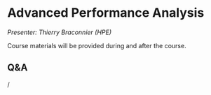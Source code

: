 # Advanced Performance Analysis

*Presenter: Thierry Braconnier (HPE)*

Course materials will be provided during and after the course.

<!--
-   Slides available on LUMI as:
    -   `/appl/local/training/4day-20231003/files/LUMI-4day-20231003-3_03_Advanced_Performace_analysis.pdf`
    -   `/project/project_465000524/slides/HPE/10_advanced_performance_analysis_merged.pdf` (temporary, for the lifetime of the project)
-   Recording available on LUMI as:
    `/appl/local/training/4day-20231003/recordings/3_03_Advanced_Performance_Analysis.mp4`

These materials can only be distributed to actual users of LUMI (active user account).
-->


## Q&A

/

